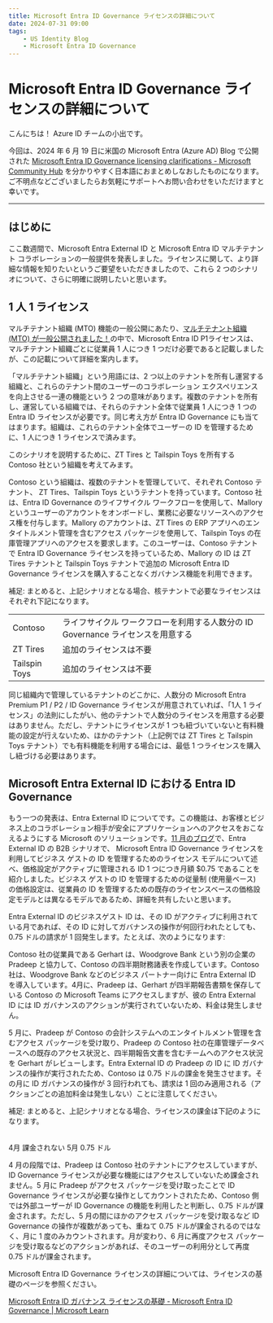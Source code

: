 ```yaml
---
title: Microsoft Entra ID Governance ライセンスの詳細について
date: 2024-07-31 09:00
tags:
    - US Identity Blog
    - Microsoft Entra ID Governance
---
```


# Microsoft Entra ID Governance ライセンスの詳細について

こんにちは！ Azure ID チームの小出です。

今回は、2024 年 6 月 19 日に米国の Microsoft Entra (Azure AD) Blog で公開された [Microsoft Entra ID Governance licensing clarifications - Microsoft Community Hub](https://techcommunity.microsoft.com/t5/microsoft-entra-blog/microsoft-entra-id-governance-licensing-clarifications/ba-p/4164499) を分かりやすく日本語におまとめしなおしたものになります。ご不明点などございましたらお気軽にサポートへお問い合わせをいただけますと幸いです。

---

## はじめに
ここ数週間で、Microsoft Entra External ID と Microsoft Entra ID マルチテナント コラボレーションの一般提供を発表しました。ライセンスに関して、より詳細な情報を知りたいというご要望をいただきましたので、これら 2 つのシナリオについて、さらに明確に説明したいと思います。

## 1 人 1 ライセンス
マルチテナント組織 (MTO) 機能の一般公開にあたり、[マルチテナント組織 (MTO) が一般公開されました！](https://jpazureid.github.io/blog/azure-active-directory/mto-ga/)の中で、Microsoft Entra ID P1ライセンスは、マルチテナント組織ごとに従業員 1 人につき 1 つだけ必要であると記載しましたが、この記載について詳細を案内します。

「マルチテナント組織」という用語には、2 つ以上のテナントを所有し運営する組織と、これらのテナント間のユーザーのコラボレーション エクスペリエンスを向上させる一連の機能という 2 つの意味があります。複数のテナントを所有し、運営している組織では、それらのテナント全体で従業員 1 人につき 1 つの Entra ID ライセンスが必要です。同じ考え方が Entra ID Governance にも当てはまります。組織は、これらのテナント全体でユーザーの ID を管理するために、1 人につき 1 ライセンスで済みます。

このシナリオを説明するために、ZT Tires と Tailspin Toys を所有する Contoso 社という組織を考えてみます。

Contoso という組織は、複数のテナントを管理していて、それぞれ Contoso テナント、 ZT Tires、Tailspin Toys というテナントを持っています。Contoso 社は、Entra ID Governance のライフサイクル ワークフローを使用して、Mallory というユーザーのアカウントをオンボードし、業務に必要なリソースへのアクセス権を付与します。Mallory のアカウントは、ZT Tires の ERP アプリへのエンタイトルメント管理を含むアクセス パッケージを使用して、Tailspin Toys の在庫管理アプリへのアクセスを要求します。このユーザーは、Contoso テナントで Entra ID Governance ライセンスを持っているため、Mallory の ID は ZT Tires テナントと Tailspin Toys テナントで追加の Microsoft Entra ID Governance ライセンスを購入することなくガバナンス機能を利用できます。

補足: まとめると、上記シナリオとなる場合、核テナントで必要なライセンスはそれぞれ下記になります。

|   |   |
|---|---|
|Contoso | ライフサイクル ワークフローを利用する人数分の ID Governance ライセンスを用意する | 
|ZT Tires | 追加のライセンスは不要 | 
|Tailspin Toys | 追加のライセンスは不要 | 

同じ組織内で管理しているテナントのどこかに、人数分の Microsoft Entra Premium P1 / P2 / ID Governance ライセンスが用意されていれば、「1人 1 ライセンス」の法則にしたがい、他のテナントで人数分のライセンスを用意する必要はありません。ただし、テナントにライセンスが 1 つも紐づいていないと有料機能の設定が行えないため、ほかのテナント（上記例では ZT Tires と Tailspin Toys テナント）でも有料機能を利用する場合には、最低 1 つライセンスを購入し紐づける必要はあります。

## Microsoft Entra External ID における Entra ID Governance

もう一つの発表は、Entra External ID についてです。この機能は、お客様とビジネス上のコラボレーション相手が安全にアプリケーションへのアクセスをおこなえるようにする Microsoft のソリューションです。[11 月のブログ](https://jpazureid.github.io/blog/azure-active-directory/Microsoft-Entra-ID-Governance-licensing-for-business-guests/)で、Entra External ID の B2B シナリオで、 Microsoft Entra ID Governance ライセンスを利用してビジネス ゲストの ID を管理するためのライセンス モデルについて述べ、価格設定がアクティブに管理される ID 1 つにつき月額 $0.75 であることを紹介しました。ビジネス ゲストの ID を管理するための従量制 (使用量ベース) の価格設定は、従業員の ID を管理するための既存のライセンスベースの価格設定モデルとは異なるモデルであるため、詳細を共有したいと思います。

Entra External ID のビジネスゲスト ID は、その ID がアクティブに利用されている月であれば、その ID に対してガバナンスの操作が何回行われたとしても、0.75 ドルの請求が 1 回発生します。たとえば、次のようになります: 

Contoso 社の従業員である Gerhart は、Woodgrove Bank という別の企業の Pradeep と協力して、Contoso の四半期財務諸表を作成しています。Contoso 社は、Woodgrove Bank などのビジネス パートナー向けに Entra External ID を導入しています。4月に、Pradeep は、Gerhart が四半期報告書類を保存している Contoso の Microsoft Teams にアクセスしますが、彼の Entra External ID には ID ガバナンスのアクションが実行されていないため、料金は発生しません。

5 月に、Pradeep が Contoso の会計システムへのエンタイトルメント管理を含むアクセス パッケージを受け取り、Pradeep の Contoso 社の在庫管理データベースへの既存のアクセス状況と、四半期報告文書を含むチームへのアクセス状況を Gerhart がレビューします。Entra External ID の Pradeep の ID に ID ガバナンスの操作が実行されたため、Contoso は 0.75 ドルの課金を発生させます。その月に ID ガバナンスの操作が 3 回行われても、請求は 1 回のみ適用される（アクションごとの追加料金は発生しない）ことに注意してください。

補足: まとめると、上記シナリオとなる場合、ライセンスの課金は下記のようになります。

|   |   |
|---|---|
4月	課金されない
5月	0.75 ドル

4 月の段階では、Pradeep は Contoso 社のテナントにアクセスしていますが、ID Governance ライセンスが必要な機能にはアクセスしていないため課金されません。5 月に Pradeep がアクセス パッケージを受け取ったことで ID Governance ライセンスが必要な操作としてカウントされたため、Contoso 側では外部ユーザーが ID Governance の機能を利用したと判断し、0.75 ドルが課金されます。ただし、5 月の間にほかのアクセス パッケージを受け取るなど ID Governance の操作が複数があっても、重ねて 0.75 ドルが課金されるのではなく、月に 1 度のみカウントされます。月が変わり、6 月に再度アクセス パッケージを受け取るなどのアクションがあれば、そのユーザーの利用分として再度 0.75 ドルが課金されます。

Microsoft Entra ID Governance ライセンスの詳細については、ライセンスの基礎のページを参照ください。

[Microsoft Entra ID ガバナンス ライセンスの基礎 - Microsoft Entra ID Governance | Microsoft Learn](https://learn.microsoft.com/ja-jp/entra/id-governance/licensing-fundamentals)
